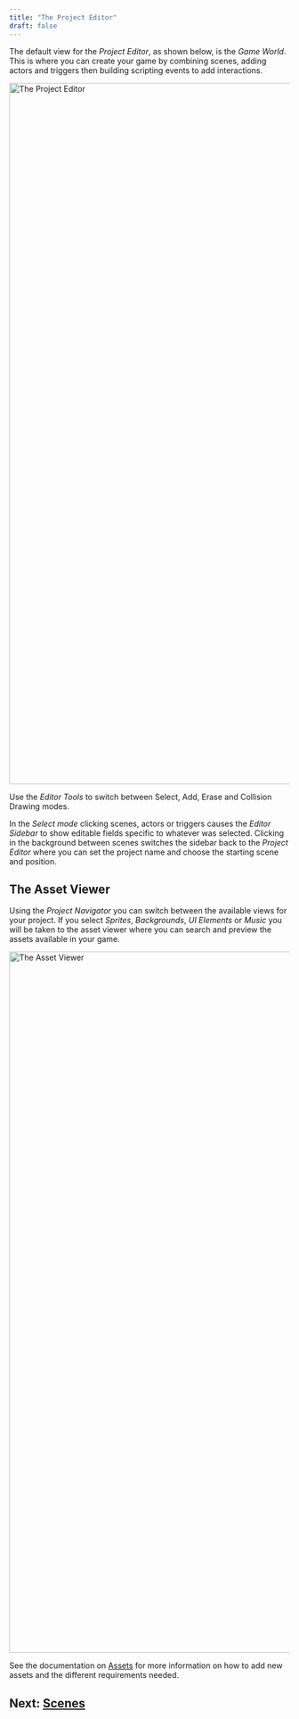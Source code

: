 ```yaml
---
title: "The Project Editor"
draft: false
---
```


The default view for the _Project Editor_, as shown below, is the _Game World_. This is where you can create your game by combining scenes, adding actors and triggers then building scripting events to add interactions.

<img title="The Project Editor" src="/img/screenshots/project-editor.png" width="1258">

Use the _Editor Tools_ to switch between Select, Add, Erase and Collision Drawing modes.

In the _Select mode_ clicking scenes, actors or triggers causes the _Editor Sidebar_ to show editable fields specific to whatever was selected. Clicking in the background between scenes switches the sidebar back to the _Project Editor_ where you can set the project name and choose the starting scene and position.

## The Asset Viewer

Using the _Project Navigator_ you can switch between the available views for your project. If you select _Sprites_, _Backgrounds_, _UI Elements_ or _Music_ you will be taken to the asset viewer where you can search and preview the assets available in your game.

<img title="The Asset Viewer" src="/img/screenshots/asset-viewer.png" width="1258">

See the documentation on [Assets](/docs/assets) for more information on how to add new assets and the different requirements needed.

## Next: [Scenes](/docs/scenes)
